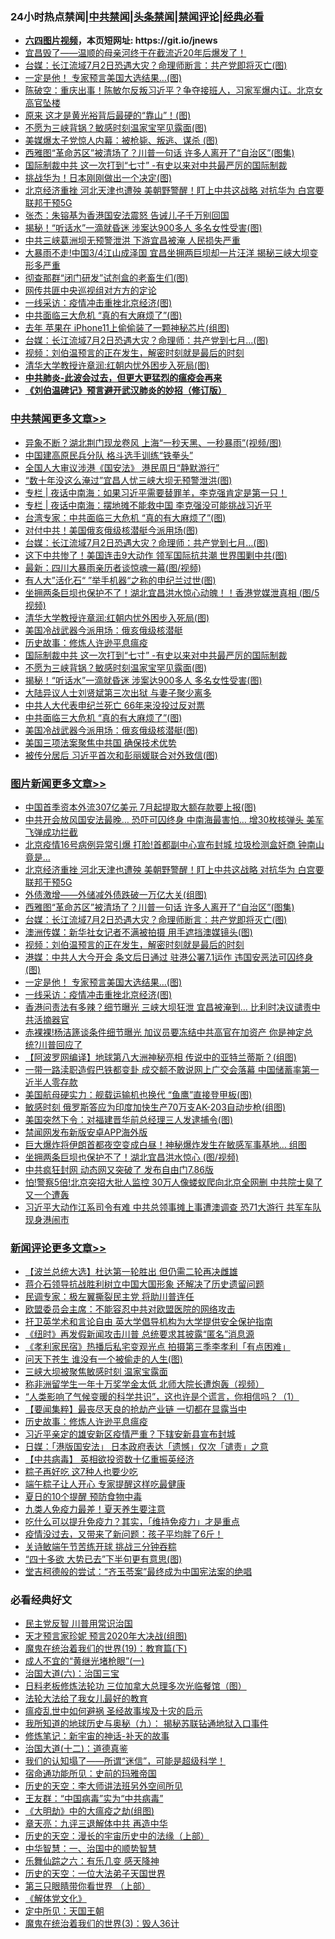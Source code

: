<div id="tt">
<h3>24小时热点禁闻|<a href="#%E4%B8%AD%E5%85%B1%E7%A6%81%E9%97%BB%E6%9B%B4%E5%A4%9A%E6%96%87%E7%AB%A0">中共禁闻</a>|<a href="#%E5%9B%BE%E7%89%87%E6%96%B0%E9%97%BB%E6%9B%B4%E5%A4%9A%E6%96%87%E7%AB%A0">头条禁闻</a>|<a href="#%E6%96%B0%E9%97%BB%E8%AF%84%E8%AE%BA%E6%9B%B4%E5%A4%9A%E6%96%87%E7%AB%A0">禁闻评论|<a href="#%E5%BF%85%E7%9C%8B%E7%BB%8F%E5%85%B8%E5%A5%BD%E6%96%87">经典必看</a></h3>
<ul>
<li><b><a href="http://d1.bdrive.tk/64.mp4" target="_blank">六四图片视频</a>，本页短网址: https://git.io/jnews</b></li>
<li><a href="https://github.com/fqnews/bnews/blob/master/comments/20200628/1351819.md">宜昌毁了——温顺的母亲河终于在截流近20年后爆发了！</a></li>
<li><a href="https://github.com/fqnews/bnews/blob/master/topimagenews/20200628/1351915.md">台媒：长江流域7月2日恐遇大灾？命理师断言：共产党即将灭亡(图)</a></li>
<li><a href="https://github.com/fqnews/bnews/blob/master/topimagenews/20200628/1351853.md">一定是他！ 专家预言美国大选结果…(图)</a></li>
<li><a href="https://github.com/fqnews/bnews/blob/master/cbnews/20200628/1351825.md">陈破空：重庆出事！陈敏尔反叛习近平？争夺接班人，习家军爆内讧。北京女高官坠楼 </a></li>
<li><a href="https://github.com/fqnews/bnews/blob/master/cnnews/20200628/1351911.md">原来  这才是黄光裕背后最硬的“靠山”！(图)</a></li>
<li><a href="https://github.com/fqnews/bnews/blob/master/cbnews/20200628/1352017.md">不愿为三峡背锅？敏感时刻温家宝罕见露面(图)</a></li>
<li><a href="https://github.com/fqnews/bnews/blob/master/cbnews/20200628/1351968.md">美媒爆太子党惊人内幕：被枪毙、叛逃、谋杀 (图)</a></li>
<li><a href="https://github.com/fqnews/bnews/blob/master/topimagenews/20200628/1351963.md">西雅图“革命苏区”被清场了？川普一句话 许多人离开了“自治区”(图集)</a></li>
<li><a href="https://github.com/fqnews/bnews/blob/master/cbnews/20200628/1351956.md">国际制裁中共 这一次打到“七寸” -有史以来对中共最严厉的国际制裁</a></li>
<li><a href="https://github.com/fqnews/bnews/blob/master/cbnews/20200628/1351811.md">挑战华为！日本刚刚做出一个决定(图)</a></li>
<li><a href="https://github.com/fqnews/bnews/blob/master/topimagenews/20200628/1352015.md">北京经济重挫 河北天津也遭殃 美朝野警醒！盯上中共这战略 对抗华为 白宫要联邦干预5G</a></li>
<li><a href="https://github.com/fqnews/bnews/blob/master/baitai/20200628/1351882.md">张杰：朱镕基为香港国安法震怒 告诫儿子千万别回国</a></li>
<li><a href="https://github.com/fqnews/bnews/blob/master/cbnews/20200628/1352016.md">揭秘！“听话水”一滴就昏迷 涉案达900多人 多名女性受害(图)</a></li>
<li><a href="https://github.com/fqnews/bnews/blob/master/cbnews/20200628/1351933.md">中共三峡葛洲坝无预警泄洪 下游宜昌被淹 人民损失严重</a></li>
<li><a href="https://github.com/fqnews/bnews/blob/master/cnnews/20200628/1351994.md">大暴雨不走!中国3/4江山成泽国 宜昌坐拥两巨坝却一片汪洋 揭秘三峡大坝变形多严重</a></li>
<li><a href="https://github.com/fqnews/bnews/blob/master/cbnews/20200628/1351856.md">彻查那群“闭门研发”试剂盒的老畜生们(图)</a></li>
<li><a href="https://github.com/fqnews/bnews/blob/master/baitai/20200628/1351955.md">网传共匪中央巡视组对方方的定论</a></li>
<li><a href="https://github.com/fqnews/bnews/blob/master/topimagenews/20200628/1351803.md">一线采访：疫情冲击重挫北京经济(图)</a></li>
<li><a href="https://github.com/fqnews/bnews/blob/master/cbnews/20200628/1351974.md">中共面临三大危机 “真的有大麻烦了”(图)</a></li>
<li><a href="https://github.com/fqnews/bnews/blob/master/cnnews/20200628/1351870.md">去年 苹果在 iPhone11上偷偷装了一颗神秘芯片(组图)</a></li>
<li><a href="https://github.com/fqnews/bnews/blob/master/cbnews/20200628/1352066.md">台媒：长江流域7月2日恐遇大灾？命理师：共产党到七月...(图)</a></li>
<li><a href="https://github.com/fqnews/bnews/blob/master/comments/20200628/1351782.md">视频：刘伯温预言的正在发生，解密时刻就是最后的时刻</a></li>
<li><a href="https://github.com/fqnews/bnews/blob/master/cbnews/20200628/1352061.md">清华大学教授许章润:红朝内忧外困步入死局(图)</a></li>
<li><b><a href="https://github.com/fqnews/bnews/blob/master/comments/20200211/1275071.md" target="_blank">中共肺炎-此波会过去，但更大更猛烈的瘟疫会再来</a></b></li>
<li><b><a href="https://github.com/fqnews/bnews/blob/master/comments/20200207/1272816.md" target="_blank">《刘伯温碑记》预言避开武汉肺炎的妙招（修订版）</a></b></li>
</ul>
</div>

<div class="catlist">
<h3><a href="https://github.com/fqnews/bnews/blob/master/cbnews/" target="_blank">中共禁闻</a><span><a href="https://github.com/fqnews/bnews/blob/master/cbnews/" target="_blank" rel="nofollow">更多文章>></a></span></h3>
<ul>
<li><a href="https://github.com/fqnews/bnews/blob/master/cbnews/20200629/1352213.md" target="_blank">异象不断？湖北荆门现龙卷风 上海“一秒天黑、一秒暴雨”(视频/图)</a></li>
<li><a href="https://github.com/fqnews/bnews/blob/master/cbnews/20200629/1352206.md" target="_blank">中国建高原民兵分队 格斗选手训练“铁拳头”</a></li>
<li><a href="https://github.com/fqnews/bnews/blob/master/cbnews/20200629/1352205.md" target="_blank">全国人大审议涉港《国安法》 港民周日“静默游行”</a></li>
<li><a href="https://github.com/fqnews/bnews/blob/master/cbnews/20200629/1352167.md" target="_blank">“数十年没这么淹过”宜昌人忧三峡大坝无预警泄洪(图)</a></li>
<li><a href="https://github.com/fqnews/bnews/blob/master/cbnews/20200628/1352075.md" target="_blank">专栏 | 夜话中南海：如果习近平需要替罪羊，李克强肯定是第一只！</a></li>
<li><a href="https://github.com/fqnews/bnews/blob/master/cbnews/20200628/1352074.md" target="_blank">专栏 | 夜话中南海：摆地摊不能救中国    李克强没可能挑战习近平</a></li>
<li><a href="https://github.com/fqnews/bnews/blob/master/cbnews/20200628/1352068.md" target="_blank">台湾专家：中共面临三大危机 “真的有大麻烦了”(图)</a></li>
<li><a href="https://github.com/fqnews/bnews/blob/master/cbnews/20200628/1352067.md" target="_blank">对付中共！美国俄亥俄级核潜艇今派用场(图)</a></li>
<li><a href="https://github.com/fqnews/bnews/blob/master/cbnews/20200628/1352066.md" target="_blank">台媒：长江流域7月2日恐遇大灾？命理师：共产党到七月&#8230;(图)</a></li>
<li><a href="https://github.com/fqnews/bnews/blob/master/cbnews/20200628/1352065.md" target="_blank">这下中共惨了！美国连击9大动作 领军国际抗共潮 世界围剿中共(图)</a></li>
<li><a href="https://github.com/fqnews/bnews/blob/master/cbnews/20200628/1352064.md" target="_blank">最新：四川大暴雨亲历者谈惊魂一幕(图/视频)</a></li>
<li><a href="https://github.com/fqnews/bnews/blob/master/cbnews/20200628/1352063.md" target="_blank">有人大”活化石“ ”举手机器“之称的申纪兰过世(图)</a></li>
<li><a href="https://github.com/fqnews/bnews/blob/master/cbnews/20200628/1352062.md" target="_blank">坐拥两条巨坝也保护不了！湖北宜昌洪水惊心动魄！！香港党媒泄真相 (图/5视频)</a></li>
<li><a href="https://github.com/fqnews/bnews/blob/master/cbnews/20200628/1352061.md" target="_blank">清华大学教授许章润:红朝内忧外困步入死局(图)</a></li>
<li><a href="https://github.com/fqnews/bnews/blob/master/cbnews/20200628/1352053.md" target="_blank">美国冷战武器今派用场：俄亥俄级核潜艇</a></li>
<li><a href="https://github.com/fqnews/bnews/blob/master/comments/20200628/783280.md" target="_blank">历史故事：修炼人许逊平息瘟疫</a></li>
<li><a href="https://github.com/fqnews/bnews/blob/master/cbnews/20200628/1351956.md" target="_blank">国际制裁中共 这一次打到“七寸” -有史以来对中共最严厉的国际制裁</a></li>
<li><a href="https://github.com/fqnews/bnews/blob/master/cbnews/20200628/1352017.md" target="_blank">不愿为三峡背锅？敏感时刻温家宝罕见露面(图)</a></li>
<li><a href="https://github.com/fqnews/bnews/blob/master/cbnews/20200628/1352016.md" target="_blank">揭秘！“听话水”一滴就昏迷 涉案达900多人 多名女性受害(图)</a></li>
<li><a href="https://github.com/fqnews/bnews/blob/master/cbnews/20200628/1352000.md" target="_blank">大陆异议人士刘贤斌第三次出狱 与妻子聚少离多</a></li>
<li><a href="https://github.com/fqnews/bnews/blob/master/cbnews/20200628/1351999.md" target="_blank">中共人大代表申纪兰死亡 66年来没投过反对票</a></li>
<li><a href="https://github.com/fqnews/bnews/blob/master/cbnews/20200628/1351974.md" target="_blank">中共面临三大危机 “真的有大麻烦了”(图)</a></li>
<li><a href="https://github.com/fqnews/bnews/blob/master/cbnews/20200628/1351973.md" target="_blank">美国冷战武器今派用场：俄亥俄级核潜艇(图)</a></li>
<li><a href="https://github.com/fqnews/bnews/blob/master/cbnews/20200628/1351972.md" target="_blank">美国三项法案聚焦中共国 确保技术优势</a></li>
<li><a href="https://github.com/fqnews/bnews/blob/master/cbnews/20200628/1351971.md" target="_blank">被传分居后 习近平首次和彭丽媛联合对外致信(图)</a></li>

</ul>
</div>
<div class="catlist">
<h3><a href="https://github.com/fqnews/bnews/blob/master/topimagenews/" target="_blank">图片新闻</a><span><a href="https://github.com/fqnews/bnews/blob/master/topimagenews/" target="_blank" rel="nofollow">更多文章>></a></span></h3>
<ul>
<li><a href="https://github.com/fqnews/bnews/blob/master/topimagenews/20200629/1352166.md" target="_blank">中国首季资本外流307亿美元 7月起提取大额存款要上报(图)</a></li>
<li><a href="https://github.com/fqnews/bnews/blob/master/topimagenews/20200629/1352165.md" target="_blank">中共开会放风国安法最晚… 恐吓可囚终身 中南海最害怕… 增30枚核弹头 美军飞弹成功拦截</a></li>
<li><a href="https://github.com/fqnews/bnews/blob/master/topimagenews/20200629/1352164.md" target="_blank">北京疫情16号病例异常引爆 打脸!首都副中心宣布封城 垃圾检测盒奸商 钟南山竟是&#8230;</a></li>
<li><a href="https://github.com/fqnews/bnews/blob/master/topimagenews/20200628/1352015.md" target="_blank">北京经济重挫 河北天津也遭殃 美朝野警醒！盯上中共这战略 对抗华为 白宫要联邦干预5G</a></li>
<li><a href="https://github.com/fqnews/bnews/blob/master/topimagenews/20200628/1352014.md" target="_blank">外债激增——外储减外债跌破一万亿大关(组图)</a></li>
<li><a href="https://github.com/fqnews/bnews/blob/master/topimagenews/20200628/1351963.md" target="_blank">西雅图“革命苏区”被清场了？川普一句话 许多人离开了“自治区”(图集)</a></li>
<li><a href="https://github.com/fqnews/bnews/blob/master/topimagenews/20200628/1351915.md" target="_blank">台媒：长江流域7月2日恐遇大灾？命理师断言：共产党即将灭亡(图)</a></li>
<li><a href="https://github.com/fqnews/bnews/blob/master/topimagenews/20200628/1351885.md" target="_blank">澳洲传媒：新华社女记者不满被拍摄 用手遮挡澳媒镜头(图)</a></li>
<li><a href="https://github.com/fqnews/bnews/blob/master/comments/20200628/1351782.md" target="_blank">视频：刘伯温预言的正在发生，解密时刻就是最后的时刻</a></li>
<li><a href="https://github.com/fqnews/bnews/blob/master/topimagenews/20200628/1351854.md" target="_blank">港媒：中共人大今开会 条文后日通过 驻港公署7.1运作 违国安恶法可囚终身(图)</a></li>
<li><a href="https://github.com/fqnews/bnews/blob/master/topimagenews/20200628/1351853.md" target="_blank">一定是他！ 专家预言美国大选结果…(图)</a></li>
<li><a href="https://github.com/fqnews/bnews/blob/master/topimagenews/20200628/1351803.md" target="_blank">一线采访：疫情冲击重挫北京经济(图)</a></li>
<li><a href="https://github.com/fqnews/bnews/blob/master/topimagenews/20200628/1351654.md" target="_blank">香港问责法有多辣？细节曝光 三峡大坝狂泄 宜昌被淹到… 比利时决议谴责中共活摘器官</a></li>
<li><a href="https://github.com/fqnews/bnews/blob/master/topimagenews/20200628/1351653.md" target="_blank">赤裸裸!杨洁篪谈条件细节曝光 加议员要冻结中共高官在加资产 你是神定总统?川普回应了</a></li>
<li><a href="https://github.com/fqnews/bnews/blob/master/topimagenews/20200627/1351450.md" target="_blank">【阿波罗网编译】地球第八大洲神秘亮相 传说中的亚特兰蒂斯？(组图)</a></li>
<li><a href="https://github.com/fqnews/bnews/blob/master/topimagenews/20200627/1351445.md" target="_blank">一带一路渎职造假巴铁都变卦 成交额不敢说网上广交会落幕 中国储蓄率第一近半人零存款</a></li>
<li><a href="https://github.com/fqnews/bnews/blob/master/topimagenews/20200627/1351350.md" target="_blank">美国航母硬实力：舰载运输机也换代 “鱼鹰”直接登甲板(图)</a></li>
<li><a href="https://github.com/fqnews/bnews/blob/master/topimagenews/20200627/1351349.md" target="_blank">敏感时刻 俄罗斯答应为印度加快生产70万支AK-203自动步枪(组图)</a></li>
<li><a href="https://github.com/fqnews/bnews/blob/master/topimagenews/20200627/1351336.md" target="_blank">美国突然下令：对福建晋华前总经理三人发逮捕令(图)</a></li>
<li><a href="https://github.com/fqnews/bnews/blob/master/comments/20200627/783266.md" target="_blank">禁闻网发布新版安卓APP海外版</a></li>
<li><a href="https://github.com/fqnews/bnews/blob/master/topimagenews/20200627/1351169.md" target="_blank">巨大爆炸将伊朗首都夜空变成白昼！神秘爆炸发生在敏感军事基地… 组图</a></li>
<li><a href="https://github.com/fqnews/bnews/blob/master/topimagenews/20200627/1351337.md" target="_blank">坐拥两条巨坝也保护不了！湖北宜昌洪水惊心 (图/视频)</a></li>
<li><a href="https://github.com/fqnews/bnews/blob/master/topimagenews/20200626/1350975.md" target="_blank">中共疯狂封网 动态网又突破了 发布自由门7.86版</a></li>
<li><a href="https://github.com/fqnews/bnews/blob/master/topimagenews/20200626/1350970.md" target="_blank">怕!警察5倍!北京突招大批人监控 30万人像蝼蚁爬向北京全网删 中共院士臭了又一个遭轰</a></li>
<li><a href="https://github.com/fqnews/bnews/blob/master/topimagenews/20200626/1350963.md" target="_blank">习近平大动作江系司令有难 中共总领事摊上事遭澳调查 恐71大游行 共军车队现身港闹市</a></li>

</ul>
</div>
<div class="catlist">
<h3><a href="https://github.com/fqnews/bnews/blob/master/comments/" target="_blank">新闻评论</a><span><a href="https://github.com/fqnews/bnews/blob/master/comments/" target="_blank" rel="nofollow">更多文章>></a></span></h3>
<ul>
<li><a href="https://github.com/fqnews/bnews/blob/master/comments/20200629/1352246.md" target="_blank">【波兰总统大选】杜达第一轮胜出 但仍需二轮再决雌雄</a></li>
<li><a href="https://github.com/fqnews/bnews/blob/master/comments/20200629/1352245.md" target="_blank">蒋介石领导抗战胜利树立中国大国形象 还解决了历史遗留问题</a></li>
<li><a href="https://github.com/fqnews/bnews/blob/master/comments/20200629/1352241.md" target="_blank">民调专家：极左翼撕裂民主党 将助川普连任</a></li>
<li><a href="https://github.com/fqnews/bnews/blob/master/comments/20200629/1352240.md" target="_blank">欧盟委员会主席：不能容忍中共对欧盟医院的网络攻击</a></li>
<li><a href="https://github.com/fqnews/bnews/blob/master/comments/20200629/1352222.md" target="_blank">扞卫英学术和言论自由  英大学倡导机构为大学提供安全保护指南</a></li>
<li><a href="https://github.com/fqnews/bnews/blob/master/comments/20200629/1352199.md" target="_blank">《纽时》再发假新闻攻击川普 总统要求其披露“匿名”消息源</a></li>
<li><a href="https://github.com/fqnews/bnews/blob/master/comments/20200629/1352198.md" target="_blank">《孝利家民宿》热播后私宅变观光点  拍摄第三季李孝利「有点困难」</a></li>
<li><a href="https://github.com/fqnews/bnews/blob/master/comments/20200629/1352162.md" target="_blank">问天下苍生 谁没有一个被偷走的人生(图)</a></li>
<li><a href="https://github.com/fqnews/bnews/blob/master/comments/20200628/1352082.md" target="_blank">三峡大坝被聚焦敏感时刻 温家宝露面</a></li>
<li><a href="https://github.com/fqnews/bnews/blob/master/comments/20200628/1352081.md" target="_blank">称非洲留学生一年十万奖学金太低 北师大院长遭炮轰（视频）</a></li>
<li><a href="https://github.com/fqnews/bnews/blob/master/comments/20200628/1352080.md" target="_blank">“人类影响了气候变暖的科学共识”，这也许是个谎言，你相信吗？（1）</a></li>
<li><a href="https://github.com/fqnews/bnews/blob/master/comments/20200628/1352057.md" target="_blank">【要闻集粹】最丧尽天良的抢劫产业链 一切都在显露当中</a></li>
<li><a href="https://github.com/fqnews/bnews/blob/master/comments/20200628/783280.md" target="_blank">历史故事：修炼人许逊平息瘟疫</a></li>
<li><a href="https://github.com/fqnews/bnews/blob/master/comments/20200628/1352023.md" target="_blank">习近平亲定的雄安新区疫情严重？下辖安新县宣布封城</a></li>
<li><a href="https://github.com/fqnews/bnews/blob/master/comments/20200628/1352022.md" target="_blank">日媒：「港版国安法」 日本政府表达「遗憾」仅次「谴责」之意</a></li>
<li><a href="https://github.com/fqnews/bnews/blob/master/comments/20200628/1352021.md" target="_blank">【中共病毒】 英相欲投资数十亿重振英经济</a></li>
<li><a href="https://github.com/fqnews/bnews/blob/master/comments/20200628/1352020.md" target="_blank">粽子再好吃  这7种人也要少吃</a></li>
<li><a href="https://github.com/fqnews/bnews/blob/master/comments/20200628/1352007.md" target="_blank">端午粽子让人开心  专家提醒这样吃最健康</a></li>
<li><a href="https://github.com/fqnews/bnews/blob/master/comments/20200628/1352006.md" target="_blank">夏日的10个提醒  预防食物中毒</a></li>
<li><a href="https://github.com/fqnews/bnews/blob/master/comments/20200628/1352005.md" target="_blank">九类人免疫力最差！夏天养生要注意</a></li>
<li><a href="https://github.com/fqnews/bnews/blob/master/comments/20200628/1352004.md" target="_blank">吃什么可以提升免疫力？其实，「维持免疫力」才是重点</a></li>
<li><a href="https://github.com/fqnews/bnews/blob/master/comments/20200628/1352003.md" target="_blank">疫情没过去，又带来了新问题：孩子平均胖了6斤！</a></li>
<li><a href="https://github.com/fqnews/bnews/blob/master/comments/20200628/1352002.md" target="_blank">关诗敏端午节苦练开球 挑战三分钟吞粽</a></li>
<li><a href="https://github.com/fqnews/bnews/blob/master/comments/20200628/1351980.md" target="_blank">“四十多欲 大势已去”下半句更有意思(图)</a></li>
<li><a href="https://github.com/fqnews/bnews/blob/master/comments/20200628/1351979.md" target="_blank">堂吉柯德般的尝试：“齐玉苓案”最终成为中国宪法案的绝唱</a></li>

</ul>
</div>

<div class="catlist">
<h3>必看经典好文</h3>
<ul>
<li><a href="https://github.com/fqnews/bnews/blob/master/comments/20200621/1348236.md" target="_blank">民主党反智 川普用常识治国</a></li>
<li><a href="https://github.com/fqnews/bnews/blob/master/topimagenews/20200513/1327828.md" target="_blank">天才预言家珍妮 预言2020年大决战(组图)</a></li>
<li><a href="https://github.com/fqnews/bnews/blob/master/comments/20180716/972458.md" target="_blank">魔鬼在统治着我们的世界(19)：教育篇(下)</a></li>
<li><a href="https://github.com/fqnews/bnews/blob/master/lifebaike/20200527/1334909.md" target="_blank">成人不宜的“黄继光堵枪眼”(一)</a></li>
<li><a href="https://github.com/fqnews/bnews/blob/master/cbnews/20180312/913459.md" target="_blank">治国大道(六)：治国三宝</a></li>
<li><a href="https://github.com/fqnews/bnews/blob/master/comments/20200531/1337359.md" target="_blank">日料老板修炼法轮功 三位加拿大总理多次光临餐馆（图）</a></li>
<li><a href="https://github.com/fqnews/bnews/blob/master/cbnews/20200516/1329218.md" target="_blank">法轮大法给了我女儿最好的教育</a></li>
<li><a href="https://github.com/fqnews/bnews/blob/master/comments/20200618/1346823.md" target="_blank">瘟疫乱世中如何避祸 圣经故事埃及十灾的启示</a></li>
<li><a href="https://github.com/fqnews/bnews/blob/master/topimagenews/20180325/919134.md" target="_blank">我所知道的地球历史与奥秘（九）： 揭秘苏联钻通地狱入口事件</a></li>
<li><a href="https://github.com/fqnews/bnews/blob/master/comments/20190418/1115565.md" target="_blank">修炼笔记：新宇宙的神话-补天的故事</a></li>
<li><a href="https://github.com/fqnews/bnews/blob/master/cbnews/20180318/916241.md" target="_blank">治国大道(十二)：道德真鉴</a></li>
<li><a href="https://github.com/fqnews/bnews/blob/master/sohnews/20161029/607205.md" target="_blank">我们的认知塌了——所谓“迷信”，可能是超级科学！</a></li>
<li><a href="https://github.com/fqnews/bnews/blob/master/cbnews/20180711/970353.md" target="_blank">宿命通功能所见：史前的玛雅帝国</a></li>
<li><a href="https://github.com/fqnews/bnews/blob/master/tculture/20121025/73064.md" target="_blank">历史的天空：李大师讲法班另外空间所见</a></li>
<li><a href="https://github.com/fqnews/bnews/blob/master/comments/20200318/1295755.md" target="_blank">王友群：“中国病毒”实为“中共病毒”</a></li>
<li><a href="https://github.com/fqnews/bnews/blob/master/comments/20200203/1269785.md" target="_blank">《大明劫》中的大瘟疫之劫(组图)</a></li>
<li><a href="https://github.com/fqnews/bnews/blob/master/comments/20131119/1029445.md" target="_blank">章天亮：九评三退解体中共 再造中华</a></li>
<li><a href="https://github.com/fqnews/bnews/blob/master/tculture/20121025/73065.md" target="_blank">历史的天空：漫长的宇宙历史中的法缘（上部）</a></li>
<li><a href="https://github.com/fqnews/bnews/blob/master/comments/20200605/1340202.md" target="_blank">中华智慧：一、治国中的顺势智慧</a></li>
<li><a href="https://github.com/fqnews/bnews/blob/master/tculture/20190101/792146.md" target="_blank">乐舞仙踪之六：有乐几变 感天降神</a></li>
<li><a href="https://github.com/fqnews/bnews/blob/master/tculture/20121025/73067.md" target="_blank">历史的天空：一位大法弟子天国世界</a></li>
<li><a href="https://github.com/fqnews/bnews/blob/master/comments/20200426/1319648.md" target="_blank">第三只眼睛带你看世界 （上部）</a></li>
<li><a href="https://github.com/fqnews/bnews/blob/master/bookwiki/20130610/138400.md" target="_blank">《解体党文化》</a></li>
<li><a href="https://github.com/fqnews/bnews/blob/master/tculture/xiulian/20151111/470021.md" target="_blank">定中所见：天国王朝</a></li>
<li><a href="https://github.com/fqnews/bnews/blob/master/topimagenews/20180521/945342.md" target="_blank">魔鬼在统治着我们的世界(3)：毁人36计</a></li>

</ul>
</div>